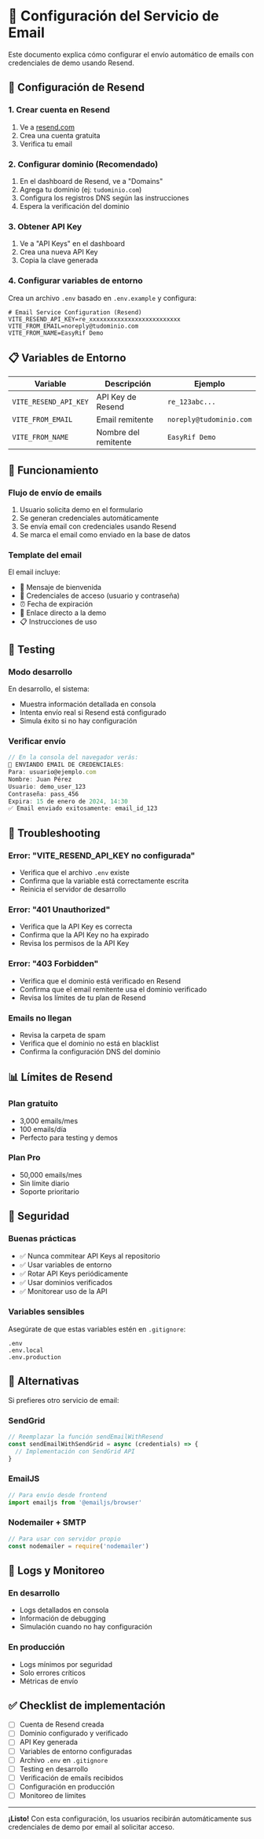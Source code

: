 # 📧 Configuración del Servicio de Email

Este documento explica cómo configurar el envío automático de emails con credenciales de demo usando Resend.

## 🚀 Configuración de Resend

### 1. Crear cuenta en Resend
1. Ve a [resend.com](https://resend.com)
2. Crea una cuenta gratuita
3. Verifica tu email

### 2. Configurar dominio (Recomendado)
1. En el dashboard de Resend, ve a "Domains"
2. Agrega tu dominio (ej: `tudominio.com`)
3. Configura los registros DNS según las instrucciones
4. Espera la verificación del dominio

### 3. Obtener API Key
1. Ve a "API Keys" en el dashboard
2. Crea una nueva API Key
3. Copia la clave generada

### 4. Configurar variables de entorno
Crea un archivo `.env` basado en `.env.example` y configura:

```env
# Email Service Configuration (Resend)
VITE_RESEND_API_KEY=re_xxxxxxxxxxxxxxxxxxxxxxxxxx
VITE_FROM_EMAIL=noreply@tudominio.com
VITE_FROM_NAME=EasyRif Demo
```

## 📋 Variables de Entorno

| Variable | Descripción | Ejemplo |
|----------|-------------|----------|
| `VITE_RESEND_API_KEY` | API Key de Resend | `re_123abc...` |
| `VITE_FROM_EMAIL` | Email remitente | `noreply@tudominio.com` |
| `VITE_FROM_NAME` | Nombre del remitente | `EasyRif Demo` |

## 🔧 Funcionamiento

### Flujo de envío de emails
1. Usuario solicita demo en el formulario
2. Se generan credenciales automáticamente
3. Se envía email con credenciales usando Resend
4. Se marca el email como enviado en la base de datos

### Template del email
El email incluye:
- 🎉 Mensaje de bienvenida
- 🔑 Credenciales de acceso (usuario y contraseña)
- ⏰ Fecha de expiración
- 🔗 Enlace directo a la demo
- 📋 Instrucciones de uso

## 🧪 Testing

### Modo desarrollo
En desarrollo, el sistema:
- Muestra información detallada en consola
- Intenta envío real si Resend está configurado
- Simula éxito si no hay configuración

### Verificar envío
```javascript
// En la consola del navegador verás:
📧 ENVIANDO EMAIL DE CREDENCIALES:
Para: usuario@ejemplo.com
Nombre: Juan Pérez
Usuario: demo_user_123
Contraseña: pass_456
Expira: 15 de enero de 2024, 14:30
✅ Email enviado exitosamente: email_id_123
```

## 🚨 Troubleshooting

### Error: "VITE_RESEND_API_KEY no configurada"
- Verifica que el archivo `.env` existe
- Confirma que la variable está correctamente escrita
- Reinicia el servidor de desarrollo

### Error: "401 Unauthorized"
- Verifica que la API Key es correcta
- Confirma que la API Key no ha expirado
- Revisa los permisos de la API Key

### Error: "403 Forbidden"
- Verifica que el dominio está verificado en Resend
- Confirma que el email remitente usa el dominio verificado
- Revisa los límites de tu plan de Resend

### Emails no llegan
- Revisa la carpeta de spam
- Verifica que el dominio no está en blacklist
- Confirma la configuración DNS del dominio

## 📊 Límites de Resend

### Plan gratuito
- 3,000 emails/mes
- 100 emails/día
- Perfecto para testing y demos

### Plan Pro
- 50,000 emails/mes
- Sin límite diario
- Soporte prioritario

## 🔐 Seguridad

### Buenas prácticas
- ✅ Nunca commitear API Keys al repositorio
- ✅ Usar variables de entorno
- ✅ Rotar API Keys periódicamente
- ✅ Usar dominios verificados
- ✅ Monitorear uso de la API

### Variables sensibles
Asegúrate de que estas variables estén en `.gitignore`:
```
.env
.env.local
.env.production
```

## 🔄 Alternativas

Si prefieres otro servicio de email:

### SendGrid
```javascript
// Reemplazar la función sendEmailWithResend
const sendEmailWithSendGrid = async (credentials) => {
  // Implementación con SendGrid API
}
```

### EmailJS
```javascript
// Para envío desde frontend
import emailjs from '@emailjs/browser'
```

### Nodemailer + SMTP
```javascript
// Para usar con servidor propio
const nodemailer = require('nodemailer')
```

## 📝 Logs y Monitoreo

### En desarrollo
- Logs detallados en consola
- Información de debugging
- Simulación cuando no hay configuración

### En producción
- Logs mínimos por seguridad
- Solo errores críticos
- Métricas de envío

## ✅ Checklist de implementación

- [ ] Cuenta de Resend creada
- [ ] Dominio configurado y verificado
- [ ] API Key generada
- [ ] Variables de entorno configuradas
- [ ] Archivo `.env` en `.gitignore`
- [ ] Testing en desarrollo
- [ ] Verificación de emails recibidos
- [ ] Configuración en producción
- [ ] Monitoreo de límites

---

**¡Listo!** Con esta configuración, los usuarios recibirán automáticamente sus credenciales de demo por email al solicitar acceso.